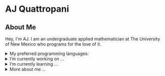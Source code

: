 # AJ Quattropani

## About Me
Hey, I'm AJ. I am an undergraduate applied mathematician at The University of New Mexico who programs for the love of it.

<details>
<summary>My preferred programming languages:</summary>
  
| Rank | Languages |
|-----:|-----------|
|     1| C         |
|     2| C++       |
|     3| Python    |

</details>

<details>
<summary>I’m currently working on ...</summary>
  - NCurses Library (In Dev, supplement to Aurora Scientific Calculator)
  - Aurora Symbolic Script (Pre Release)
  - Embedded Environment for STM32MC (Early dev)
  
</details>

<details>
<summary>I’m currently learning ...</summary>
  
  ## Learning:
  
  - ncurses
  - CMake
  - Linux development
  - Embedded Networks via The Yocto Project
  
</details>

<details>
<summary>More about me ...</summary>
  
  ## Pronouns:
  - he/him
  
</detail>

